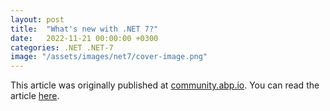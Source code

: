```yaml
---
layout: post
title:  "What's new with .NET 7?"
date:   2022-11-21 00:00:00 +0300
categories: .NET .NET-7
image: "/assets/images/net7/cover-image.png"
---
```


This article was originally published at [community.abp.io](https://community.abp.io/). You can read the article [here](https://community.abp.io/posts/whats-new-with-.net-7-tlq2g43w).